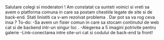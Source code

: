 Salutare colegi si moderatori ! 
Am constatat ca sunteti voinici si vreti sa avem o platforma comuna in care sa postam chestiile legate de site si de back-end.
Stati linistiti ca v-am rezolvat problema .
Dar pot sa va rog ceva insa ?
To-do:
-Sa avem un fisier comun in care sa stocam continutul de web cat si de backend intr-un singur loc .
-Alegerea a 5 imagini potrivite pentru galerie
-Link-conectarea intre site-uri cat si codului de back-end la front!
